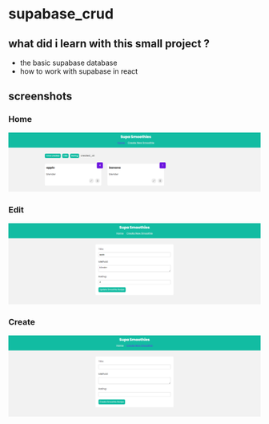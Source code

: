# supabase_crud

## what did i learn with this small project ?

- the basic supabase database
- how to work with supabase in react

## screenshots

### Home

![Screenshot](./screenshots/homepage.png?raw=true)

### Edit

![Screenshot](./screenshots/editpage.png?raw=true)

### Create

![Screenshot](./screenshots/createpage.png?raw=true)
